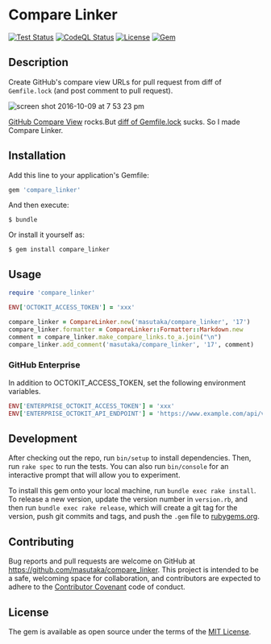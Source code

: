 # Compare Linker

[![Test Status](https://img.shields.io/github/actions/workflow/status/masutaka/compare_linker/test.yml?branch=main&style=flat-square&logo=githubactions&label=Test)][test]
[![CodeQL Status](https://img.shields.io/github/actions/workflow/status/masutaka/compare_linker/github-code-scanning%2Fcodeql?branch=main&style=flat-square&logo=githubactions&label=CodeQL)][codeql]
[![License](https://img.shields.io/github/license/masutaka/compare_linker.svg?style=flat-square)][license]
[![Gem](https://img.shields.io/gem/v/compare_linker.svg?logo=ruby&style=flat-square)][gem-link]

[test]: https://github.com/masutaka/compare_linker/actions/workflows/test.yml?query=branch%3Amain
[codeql]: https://github.com/masutaka/compare_linker/actions/workflows/github-code-scanning/codeql?query=branch%3Amain
[license]: https://github.com/masutaka/compare_linker/blob/main/LICENSE.txt
[gem-link]: http://badge.fury.io/rb/compare_linker

## Description

Create GitHub's compare view URLs for pull request from diff of `Gemfile.lock` (and post comment to pull request).

![screen shot 2016-10-09 at 7 53 23 pm](https://cloud.githubusercontent.com/assets/170014/19219899/fd06eab8-8e5a-11e6-95fb-3b467088a712.png)

[GitHub Compare View](https://github.com/blog/612-introducing-github-compare-view) rocks.But [diff of Gemfile.lock](https://github.com/kyanny/compare_linker_demo/pull/14/files) sucks. So I made Compare Linker.

## Installation

Add this line to your application's Gemfile:

```ruby
gem 'compare_linker'
```

And then execute:

    $ bundle

Or install it yourself as:

    $ gem install compare_linker

## Usage

```ruby
require 'compare_linker'

ENV['OCTOKIT_ACCESS_TOKEN'] = 'xxx'

compare_linker = CompareLinker.new('masutaka/compare_linker', '17')
compare_linker.formatter = CompareLinker::Formatter::Markdown.new
comment = compare_linker.make_compare_links.to_a.join("\n")
compare_linker.add_comment('masutaka/compare_linker', '17', comment)
```

### GitHub Enterprise
In addition to OCTOKIT_ACCESS_TOKEN, set the following environment variables.

```ruby
ENV['ENTERPRISE_OCTOKIT_ACCESS_TOKEN'] = 'xxx'
ENV['ENTERPRISE_OCTOKIT_API_ENDPOINT'] = 'https://www.example.com/api/v3'
```

## Development

After checking out the repo, run `bin/setup` to install dependencies. Then, run `rake spec` to run the tests. You can also run `bin/console` for an interactive prompt that will allow you to experiment.

To install this gem onto your local machine, run `bundle exec rake install`. To release a new version, update the version number in `version.rb`, and then run `bundle exec rake release`, which will create a git tag for the version, push git commits and tags, and push the `.gem` file to [rubygems.org](https://rubygems.org).

## Contributing

Bug reports and pull requests are welcome on GitHub at https://github.com/masutaka/compare_linker. This project is intended to be a safe, welcoming space for collaboration, and contributors are expected to adhere to the [Contributor Covenant](http://contributor-covenant.org) code of conduct.

## License

The gem is available as open source under the terms of the [MIT License](http://opensource.org/licenses/MIT).
